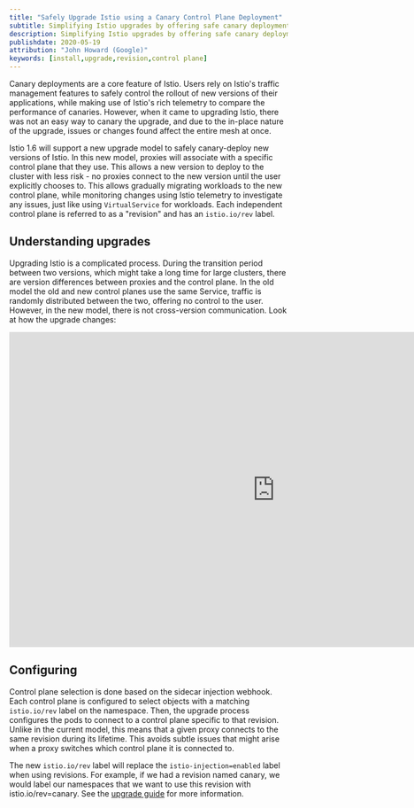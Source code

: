 ```yaml
---
title: "Safely Upgrade Istio using a Canary Control Plane Deployment"
subtitle: Simplifying Istio upgrades by offering safe canary deployments of the control plane
description: Simplifying Istio upgrades by offering safe canary deployments of the control plane.
publishdate: 2020-05-19
attribution: "John Howard (Google)"
keywords: [install,upgrade,revision,control plane]
---
```


Canary deployments are a core feature of Istio. Users rely on Istio's traffic management features to safely control the rollout of new versions of their applications, while making use of Istio's rich telemetry to compare the performance of canaries. However, when it came to upgrading Istio, there was not an easy way to canary the upgrade, and due to the in-place nature of the upgrade, issues or changes found affect the entire mesh at once.

Istio 1.6 will support a new upgrade model to safely canary-deploy new versions of Istio. In this new model, proxies will associate with a specific control plane that they use. This allows a new version to deploy to the cluster with less risk - no proxies connect to the new version until the user explicitly chooses to. This allows gradually migrating workloads to the new control plane, while monitoring changes using Istio telemetry to investigate any issues, just like using `VirtualService` for workloads. Each independent control plane is referred to as a "revision" and has an `istio.io/rev` label.

## Understanding upgrades

Upgrading Istio is a complicated process. During the transition period between two versions, which might take a long time for large clusters, there are version differences between proxies and the control plane. In the old model the old and new control planes use the same Service, traffic is randomly distributed between the two, offering no control to the user. However, in the new model, there is not cross-version communication. Look at how the upgrade changes:

<iframe src="https://docs.google.com/presentation/d/e/2PACX-1vR2R_Nd1XsjriBfwbqmcBc8KtdP4McDqNpp8S5v6woq28FnsW-kATBrKtLEG9k61DuBwTgFKLWyAxuK/embed?start=false&loop=true&delayms=3000" frameborder="0" width="960" height="569" allowfullscreen="true" mozallowfullscreen="true" webkitallowfullscreen="true"></iframe>

## Configuring

Control plane selection is done based on the sidecar injection webhook. Each control plane is configured to select objects with a matching `istio.io/rev` label on the namespace. Then, the upgrade process configures the pods to connect to a control plane specific to that revision. Unlike in the current model, this means that a given proxy connects to the same revision during its lifetime. This avoids subtle issues that might arise when a proxy switches which control plane it is connected to.

The new `istio.io/rev` label will replace the `istio-injection=enabled` label when using revisions. For example, if we had a revision named canary, we would label our namespaces that we want to use this revision with istio.io/rev=canary. See the [upgrade guide](/docs/setup/upgrade) for more information.

